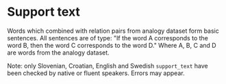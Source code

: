 # Support text

Words which combined with relation pairs from analogy dataset form basic sentences. All sentences are of type: "If the word A corresponds to the word B, then the word C corresponds to the word D." Where A, B, C and D are words from the analogy dataset.

Note: only Slovenian, Croatian, English and Swedish `support_text` have been checked by native or fluent speakers. Errors may appear.
